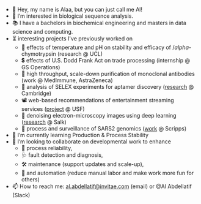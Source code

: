 - 👋 Hey, my name is Alaa, but you can just call me Al!
- 👀 I’m interested in biological sequence analysis. 
- 📚 I have a bachelors in biochemical engineering and masters in data science and computing. 
- ⏳ interesting projects I've previously worked on
  - 🔐 effects of temperature and pH on stability and efficacy of $/alpha$-chymotrypsin (research @ UCL)
  - 💲 effects of U.S. Dodd Frank Act on trade processing (internship @ GS Operations)
  - 🤖 high throughput, scale-down purification of monoclonal antibodies (work @ MedImmune, AstraZeneca)
  - 🧬 analysis of SELEX experiments for aptamer discovery ([research](https://github.com/AlaaALatif/SELEX_Sim_v0.1) @ Cambridge)
  - 📽️ web-based recommendations of entertainment streaming services ([project](https://github.com/AlaaALatif/StreamHopperPublic) @ USF)
  - 🔬 denoising electron-microscopy images using deep learning ([research](https://www.nature.com/articles/s41592-021-01080-z) @ Salk)
  - 🧬 process and surveillance of SARS2 genomics ([work](https://outbreak.info/) @ Scripps)
- 🌱 I’m currently learning Production & Process Stability 
- 💞️ I’m looking to collaborate on developmental work to enhance 
  - 💪 process reliability, 
  - 🩺 fault detection and diagnosis, 
  - 🛠️ maintenance (support updates and scale-up), 
  - 🦾 and automation (reduce manual labor and make work more fun for others)
- 📫 How to reach me: al.abdellatif@invitae.com (email) or @Al Abdellatif (Slack)

<!---
Al-6054/Al-6054 is a ✨ special ✨ repository because its `README.md` (this file) appears on your GitHub profile.
You can click the Preview link to take a look at your changes.
--->
